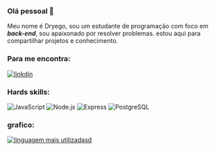 ### Olá pessoal 👋

Meu nome é Dryego, sou um estudante de programação com foco em ***back-end***, sou apaixonado por resolver problemas.
estou aqui para compartilhar projetos e conhecimento.

### Para me encontra:
[![linkdin](https://img.shields.io/badge/LinkedIn-0077B5?style=for-the-badge&logo=linkedin&logoColor=white)](https://www.linkedin.com/in/dryegolisboa/)

### Hards skills:

![JavaScript](https://img.shields.io/badge/JavaScript-323330?style=for-the-badge&logo=javascript&logoColor=F7DF1E)
![Node.js](https://img.shields.io/badge/Node.js-339933?style=for-the-badge&logo=nodedotjs&logoColor=white)
![Express](https://img.shields.io/badge/Express.js-000000?style=for-the-badge&logo=express&logoColor=white)
![PostgreSQL](https://img.shields.io/badge/PostgreSQL-316192?style=for-the-badge&logo=postgresql&logoColor=white)


### grafico:

[![linguagem mais utilizadasd](https://github-readme-stats.vercel.app/api/top-langs/?username=dryego&layout=compact&theme=dracula&custom_title=Linguagem%20%mais%20%utilizadas)](https://github.com/dryego)

